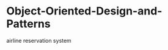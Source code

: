 Object-Oriented-Design-and-Patterns
===================================

airline reservation system 
